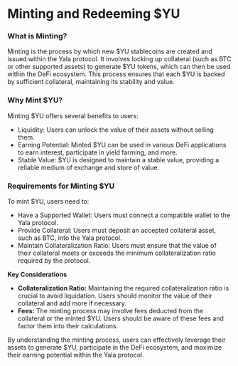 # Minting and Redeeming $YU

### What is Minting?

Minting is the process by which new $YU stablecoins are created and issued within the Yala protocol. It involves locking up collateral (such as BTC or other supported assets) to generate $YU tokens, which can then be used within the DeFi ecosystem. This process ensures that each $YU is backed by sufficient collateral, maintaining its stability and value.

### **Why Mint $YU?**

Minting $YU offers several benefits to users:

* Liquidity: Users can unlock the value of their assets without selling them.
* Earning Potential: Minted $YU can be used in various DeFi applications to earn interest, participate in yield farming, and more.
* Stable Value: $YU is designed to maintain a stable value, providing a reliable medium of exchange and store of value.

### **Requirements for Minting $YU**

To mint $YU, users need to:

* Have a Supported Wallet: Users must connect a compatible wallet to the Yala protocol.
* Provide Collateral: Users must deposit an accepted collateral asset, such as BTC, into the Yala protocol.
* Maintain Collateralization Ratio: Users must ensure that the value of their collateral meets or exceeds the minimum collateralization ratio required by the protocol.

**Key Considerations**

* **Collateralization Ratio:** Maintaining the required collateralization ratio is crucial to avoid liquidation. Users should monitor the value of their collateral and add more if necessary.
* **Fees:** The minting process may involve fees deducted from the collateral or the minted $YU. Users should be aware of these fees and factor them into their calculations.

By understanding the minting process, users can effectively leverage their assets to generate $YU, participate in the DeFi ecosystem, and maximize their earning potential within the Yala protocol.
